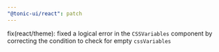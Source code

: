 ```yaml
---
"@tonic-ui/react": patch
---
```


fix(react/theme): fixed a logical error in the `CSSVariables` component by correcting the condition to check for empty `cssVariables`

